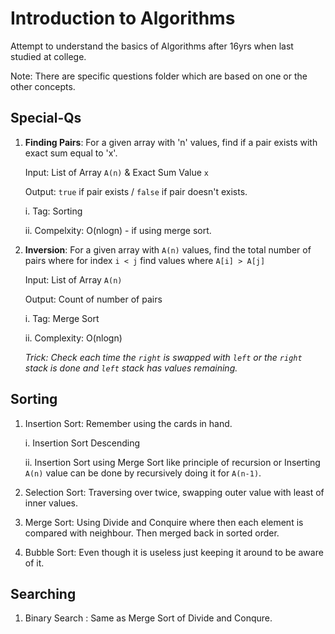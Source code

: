 # Introduction to Algorithms

Attempt to understand the basics of Algorithms after 16yrs when last studied at college. 

Note: There are specific questions folder which are based on one or the other concepts. 

## Special-Qs

1. **Finding Pairs**: For a given array with 'n' values, find if a pair exists with exact sum equal to 'x'.

    Input: List of Array `A(n)` & Exact Sum Value `x`

    Output: `true` if pair exists / `false` if pair doesn't exists.

    i. Tag: Sorting
    
    ii. Compelxity: O(nlogn) - if using merge sort. 

2. **Inversion**: For a given array with `A(n)` values, find the total number of pairs where for index `i < j` find values where `A[i] > A[j]`

    Input: List of Array `A(n)`

    Output: Count of number of pairs

    i. Tag: Merge Sort
    
    ii. Complexity: O(nlogn) 

    _Trick: Check each time the `right` is swapped with `left` or the `right` stack is done and `left` stack has values remaining._

## Sorting

1. Insertion Sort: Remember using the cards in hand. 
    
    i. Insertion Sort Descending
    
    ii. Insertion Sort using Merge Sort like principle of recursion or Inserting `A(n)` value can be done by recursively doing it for `A(n-1)`.

2. Selection Sort: Traversing over twice, swapping outer value with least of inner values. 

3. Merge Sort: Using Divide and Conquire where then each element is compared with neighbour. Then merged back in sorted order. 

4. Bubble Sort: Even though it is useless just keeping it around to be aware of it. 

## Searching

1. Binary Search : Same as Merge Sort of Divide and Conqure. 
